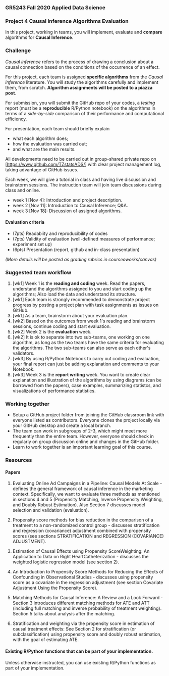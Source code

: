 ### GR5243 Fall 2020 Applied Data Science
### Project 4 Causal Inference Algorithms Evaluation

In this project, working in teams, you will implement, evaluate and **compare** algorithms for **Causal Inference**.

### Challenge
*Causal inference* refers to the process of drawing a conclusion about a causal connection based on the conditions of the occurrence of an effect.

For this project, each team is assigned **specific algorithms** from the *Causal inference* literature. You will study the algorithms carefully and implement them, from scratch. **Algorithm assignments will be posted to a piazza post**.

For submission, you will submit the GitHub repo of your codes, a *testing* report (must be a **reproducible** R/Python notebook) on the algorithms in terms of a *side-by-side* comparison of their performance and computational efficiency. 

For presentation, each team should briefly explain 

+ what each algorithm does;
+ how the evaluation was carried out; 
+ and what are the main results. 

All developments need to be carried out in group-shared private repo on [https://www.github.com/TZstatsADS/] with clear project management log, taking advantage of GitHub issues. 

Each week, we will give a tutorial in class and having live discussion and brainstorm sessions. The instruction team will join team discussions during class and online. 

- week 1 [Nov 4]: Introduction and project description.
- week 2 [Nov 11]: Introduction to Causal Inference; Q&A.
- week 3 [Nov 18]: Discussion of assigned algorithms.

#### Evaluation criteria 

- (7pts) Readabiity and reproducibility of codes
- (7pts) Validity of evaluation (well-defined measures of performance; experiment set up)
- (6pts) Presentation (report, github and in-class presentation)

*(More details will be posted as grading rubrics in courseoworks/canvas)*

### Suggested team workflow
1. [wk1] Week 1 is the **reading and coding** week. Read the papers, understand the algorithms assigned to you and start coding up the algorithms; Also load the data and understand its structure. 
2. [wk1] Each team is strongly recommended to demonstrate project progress by posting a project plan with task assignments as issues on GitHub. 
4. [wk1] As a team, brainstorm about your evaluation plan.  
5. [wk2] Based on the outcomes from week 1's reading and brainstorm sessions, continue coding and start evaluation. 
6. [wk2] Week 2 is the **evaluation** week. 
7. [wk2] It is ok to separate into two sub-teams, one working on one algorithm, as long as the two teams have the same criteria for evaluating the algorithms. The two sub-teams can also serve as each other's validators. 
8. [wk3] By using R/Python Notebook to carry out coding and evaluation, your final report can just be adding explanation and comments to your Notebook. 
9. [wk3] Week 3 is the **report writing** week. You want to create clear explanation and illustration of the algorithms by using diagrams (can be borrowed from the papers), case examples, summarizing statistcs, and visualizations of performance statistics.

### Working together
- Setup a GitHub project folder from joining the GitHub classroom link with everyone listed as contributors. Everyone clones the project locally via your GitHub desktop and create a local branch. 
- The team can work in subgroups of 2-3, which might meet more frequently than the entire team. However, everyone should check in regularly on group discussion online and changes in the GitHub folder.
- Learn to work together is an important learning goal of this course.   

### Resources

#### Papers

1. Evaluating Online Ad Campaigns in a Pipeline: Causal Models At Scale - defines the general framework of causal inference in the marketing context. Specifically, we want to evaluate three methods as mentioned in sections 4 and 5 (Propensity Matching, Inverse Propensity Weighting, and Doubly Robust Estimation). Also Section 7 discusses model selection and validation (evaluation).

2. Propensity score methods for bias reduction in the comparison of a treatment to a non-randomized control group - discusses stratification and regression (covariance) adjustment combined with propensity scores (see sections STRATIFICATION and REGRESSION (COVARIANCE) ADJUSTMENT).

3. Estimation of Causal Effects using Propensity ScoreWeighting: An Application to Data on Right HeartCatheterization - discusses the weighted logistic regression model (see section 2).

4. An Introduction to Propensity Score Methods for Reducing the Effects of Confounding in Observational Studies - discusses using propensity score as a covariate in the regression adjustment (see section Covariate Adjustment Using the Propensity Score).

5. Matching Methods for Causal Inference: A Review and a Look Forward - Section 3 introduces different matching methods for ATE and ATT (including full matching and inverse probability of treatment weighting). Section 5 talks about analysis after the matching.

6. Stratification and weighting via the propensity score in estimation of causal treatment effects: See Section 2 for stratification (or subclassification) using propensity score and doubly robust estimation, with the goal of estimating ATE.

#### Existing R/Python functions that can be part of your implementation.

Unless otherwise instructed, you can use existing R/Python functions as part of your implementation.

